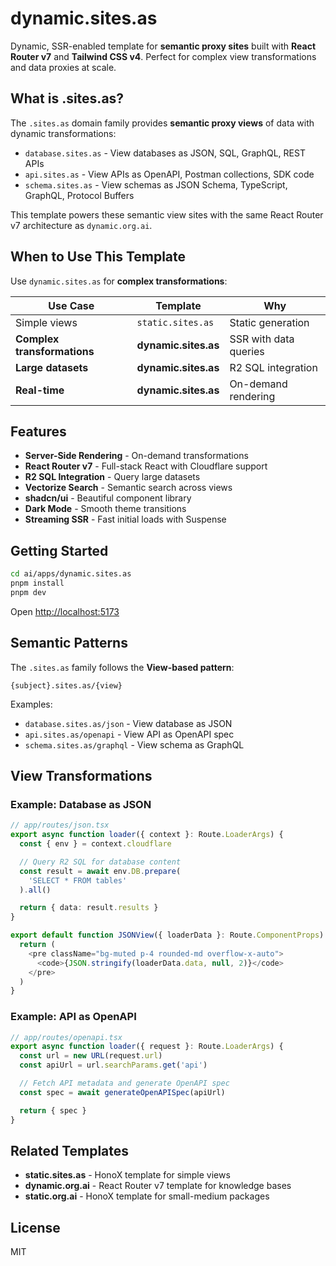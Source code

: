 # dynamic.sites.as

Dynamic, SSR-enabled template for **semantic proxy sites** built with **React Router v7** and **Tailwind CSS v4**. Perfect for complex view transformations and data proxies at scale.

## What is .sites.as?

The `.sites.as` domain family provides **semantic proxy views** of data with dynamic transformations:

- `database.sites.as` - View databases as JSON, SQL, GraphQL, REST APIs
- `api.sites.as` - View APIs as OpenAPI, Postman collections, SDK code
- `schema.sites.as` - View schemas as JSON Schema, TypeScript, GraphQL, Protocol Buffers

This template powers these semantic view sites with the same React Router v7 architecture as `dynamic.org.ai`.

## When to Use This Template

Use `dynamic.sites.as` for **complex transformations**:

| Use Case | Template | Why |
|----------|----------|-----|
| Simple views | `static.sites.as` | Static generation |
| **Complex transformations** | **dynamic.sites.as** | SSR with data queries |
| **Large datasets** | **dynamic.sites.as** | R2 SQL integration |
| **Real-time** | **dynamic.sites.as** | On-demand rendering |

## Features

- **Server-Side Rendering** - On-demand transformations
- **React Router v7** - Full-stack React with Cloudflare support
- **R2 SQL Integration** - Query large datasets
- **Vectorize Search** - Semantic search across views
- **shadcn/ui** - Beautiful component library
- **Dark Mode** - Smooth theme transitions
- **Streaming SSR** - Fast initial loads with Suspense

## Getting Started

```bash
cd ai/apps/dynamic.sites.as
pnpm install
pnpm dev
```

Open [http://localhost:5173](http://localhost:5173)

## Semantic Patterns

The `.sites.as` family follows the **View-based pattern**:

```
{subject}.sites.as/{view}
```

Examples:
- `database.sites.as/json` - View database as JSON
- `api.sites.as/openapi` - View API as OpenAPI spec
- `schema.sites.as/graphql` - View schema as GraphQL

## View Transformations

### Example: Database as JSON

```typescript
// app/routes/json.tsx
export async function loader({ context }: Route.LoaderArgs) {
  const { env } = context.cloudflare

  // Query R2 SQL for database content
  const result = await env.DB.prepare(
    'SELECT * FROM tables'
  ).all()

  return { data: result.results }
}

export default function JSONView({ loaderData }: Route.ComponentProps) {
  return (
    <pre className="bg-muted p-4 rounded-md overflow-x-auto">
      <code>{JSON.stringify(loaderData.data, null, 2)}</code>
    </pre>
  )
}
```

### Example: API as OpenAPI

```typescript
// app/routes/openapi.tsx
export async function loader({ request }: Route.LoaderArgs) {
  const url = new URL(request.url)
  const apiUrl = url.searchParams.get('api')

  // Fetch API metadata and generate OpenAPI spec
  const spec = await generateOpenAPISpec(apiUrl)

  return { spec }
}
```

## Related Templates

- **static.sites.as** - HonoX template for simple views
- **dynamic.org.ai** - React Router v7 template for knowledge bases
- **static.org.ai** - HonoX template for small-medium packages

## License

MIT
